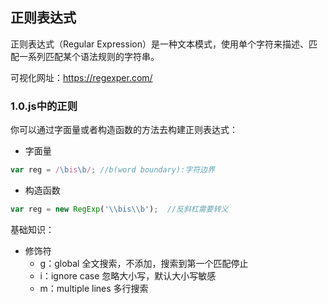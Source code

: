 ## 正则表达式

正则表达式（Regular Expression）是一种文本模式，使用单个字符来描述、匹配一系列匹配某个语法规则的字符串。

可视化网址：<https://regexper.com/>



### 1.0.js中的正则

你可以通过字面量或者构造函数的方法去构建正则表达式：

- 字面量

```javascript
var reg = /\bis\b/; //b(word boundary):字符边界
```

- 构造函数

```javascript
var reg = new RegExp('\\bis\\b');  //反斜杠需要转义
```

基础知识：

- 修饰符
  - g：global 全文搜索，不添加，搜索到第一个匹配停止
  - i：ignore case 忽略大小写，默认大小写敏感
  - m：multiple lines 多行搜索